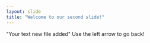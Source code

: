 ```yaml
---
layout: slide
title: "Welcome to our second slide!"
---
```

"Your text new file added"
Use the left arrow to go back!
